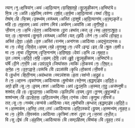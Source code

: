 

  
त्यान्।नु।क्ष॒त्रिया॑न्।अवः॑।आ॒दि॒त्यान्।या॒चि॒षा॒म॒हे॒।सु॒ऽमृ॒ळी॒कान्।अ॒भिष्ट॑ये॥  
मि॒त्रः।नः॒।अति॑।अं॒ह॒तिम्।वरु॑णः।प॒र्ष॒त्।अ॒र्य॒मा।आ॒दि॒त्यासः॑।यथा॑।वि॒दुः॥  
तेषा॑म्।हि।चि॒त्रम्।उ॒क्थ्य॑म्।वरू॑थम्।अस्ति॑।दा॒शुषे॑।आ॒दि॒त्याना॑म्।अ॒र॒म्ऽकृते॑॥  
महि॑।वः॒।म॒ह॒ताम्।अवः॑।वरु॑ण।मित्र॑।अर्य॑मन्।अवां॑सि।आ।वृ॒णी॒म॒हे॒॥  
जी॒वान्।नः॒।अ॒भि।धे॒त॒न॒।आदि॑त्यासः।पु॒रा।हथा॑त्।कत्।ह॒।स्थ॒।ह॒व॒न॒ऽश्रु॒तः॒॥  
यत्।वः॒।श्रा॒न्ताय॑।सु॒न्व॒ते।वरू॑थम्।अस्ति॑।यत्।छ॒र्दिः।तेन॑।नः॒।अधि॑।वो॒च॒त॒॥  
अस्ति॑।दे॒वाः॒।अं॒होः।उ॒रु।अस्ति॑।रत्न॑म्।अना॑गसः।आदि॑त्याः।अद्भु॑तऽएनसः॥  
मा।नः॒।सेतुः॑।सि॒से॒त्।अ॒यम्।म॒हे।वृ॒ण॒क्तु॒।नः॒।परि॑।इन्द्रः॑।इत्।हि।श्रु॒तः।व॒शी॥  
मा।नः॒।मृ॒चा।रि॒पू॒णाम्।वृ॒जि॒नाना॑म्।अ॒वि॒ष्य॒वः॒।देवाः॑।अ॒भि।प्र।मृ॒क्ष॒त॒॥  
उ॒त।त्वाम्।अ॒दि॒ते॒।म॒हि॒।अ॒हम्।दे॒वि॒।उप॑।ब्रु॒वे॒।सु॒ऽमृ॒ळी॒काम्।अ॒भिष्ट॑ये॥  
पर्षि॑।दी॒ने।ग॒भी॒रे।आ।उग्र॑ऽपुत्रे।जिघां॑सतः।माकिः॑।तो॒कस्य॑।नः॒।रि॒ष॒त्॥  
अ॒ने॒हः।नः॒।उ॒रु॒ऽव्र॒जे॒।उरू॑चि।वि।प्रऽस॑र्तवे।कृ॒धि।तो॒काय॑।जी॒वसे॑॥  
ये।मू॒र्धानः॑।क्षि॒ती॒नाम्।अद॑ब्धासः।स्वऽय॑शसः।व्र॒ता।रक्ष॑न्ते।अ॒द्रुहः॑॥  
ते।नः॒।आ॒स्नः।वृका॑णाम्।आदि॑त्यासः।मु॒मोच॑त।स्ते॒नम्।ब॒द्धम्ऽइ॑व।अ॒दि॒ते॒॥  
अपो॒ इति॑।सु।नः॒।इ॒यम्।शरुः॑।आदि॑त्याः।अप॑।दुः॒ऽम॒तिः।अ॒स्मत्।ए॒तु॒।अज॑घ्नुषी॥  
शश्व॑त्।हि।वः॒।सु॒ऽदा॒न॒वः॒।आदि॑त्याः।ऊ॒तिऽभिः॑।व॒यम्।पु॒रा।नू॒नम्।बु॒भु॒ज्महे॑॥  
शश्व॑न्तम्।हि।प्र॒ऽचे॒त॒सः॒।प्र॒ति॒ऽयन्त॑म्।चि॒त्।एन॑सः।देवाः॑।कृ॒णु॒थ।जी॒वसे॑॥  
तत्।सु।नः॒।नव्य॑म्।सन्य॑से।आदि॑त्याः।यत्।मुमो॑चति।ब॒न्धात्।ब॒द्धम्ऽइ॑व।अ॒दि॒ते॒॥  
न।अ॒स्माक॑म्।अ॒स्ति॒।तत्।तरः॑।आदि॑त्यासः।अ॒ति॒ऽस्कदे॑।यू॒यम्।अ॒स्मभ्य॑म्।मृ॒ळ॒त॒॥  
मा।नः॒।हे॒तिः।वि॒वस्व॑तः।आदि॑त्याः।कृ॒त्रिमा॑।शरुः॑।पु॒रा।नु।ज॒रसः॑।व॒धी॒त्॥  
वि।सु।द्वेषः॑।वि।अं॒ह॒तिम्।आदि॑त्यासः।वि।सम्ऽहि॑तम्।विष्व॑क्।वि।वृ॒ह॒त॒।रपः॑॥  
